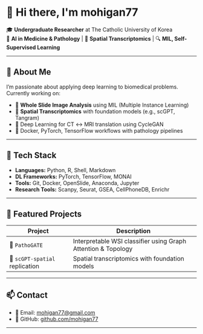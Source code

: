# 👋 Hi there, I'm mohigan77

🎓 **Undergraduate Researcher** at The Catholic University of Korea  
🧠 **AI in Medicine & Pathology** | 🧬 **Spatial Transcriptomics** | 🔍 **MIL, Self-Supervised Learning**

---

## 🚀 About Me

I’m passionate about applying deep learning to biomedical problems.  
Currently working on:

- 🔬 **Whole Slide Image Analysis** using MIL (Multiple Instance Learning)
- 🧠 **Spatial Transcriptomics** with foundation models (e.g., scGPT, Tangram)
- 🧪 Deep Learning for CT ↔ MRI translation using CycleGAN
- 🧹 Docker, PyTorch, TensorFlow workflows with pathology pipelines

---

## 🧰 Tech Stack

- **Languages:** Python, R, Shell, Markdown  
- **DL Frameworks:** PyTorch, TensorFlow, MONAI  
- **Tools:** Git, Docker, OpenSlide, Anaconda, Jupyter  
- **Research Tools:** Scanpy, Seurat, GSEA, CellPhoneDB, Enrichr  

---

## 📂 Featured Projects

| Project | Description |
|--------|-------------|
| 🧠 `PathoGATE` | Interpretable WSI classifier using Graph Attention & Topology |
| 🧬 `scGPT-spatial` replication | Spatial transcriptomics with foundation models |

---

## 📫 Contact

- 📧 Email: mohigan77@gmail.com  
- 🔗 GitHub: [github.com/mohigan77](https://github.com/mohigan77)  

---


